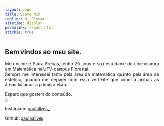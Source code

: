 ```yaml
---
layout: page
title: Sobre Mim
tagline: Oi Pessoas
sitetime: display
permalink: /about.html
stickie: true
---
```


## Bem vindos ao meu site.  <br>
<p align="justify">
Meu nome é Paula Freitas, tenho 20 anos e sou estudante de Licenciatura em Matemática na UFV-campus Florestal. <br>
Sempre me interessei tanto pela área da mátematica quanto pela área de estética, quando me deparei com essa vertente que concilia ambas as áreas foi amor a primeira vista. 
</p>
Espero que gostem do conteúdo.<br/> :) 


Instagram: [paulallves_](https://www.instagram.com/paulallves_/)

Github: [paulaallves](https://github.com/paulaallves)



